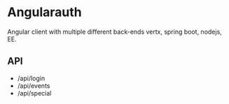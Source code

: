 # Angularauth

Angular client with multiple different back-ends vertx, spring boot, nodejs, EE.

## API
- /api/login
- /api/events
- /api/special